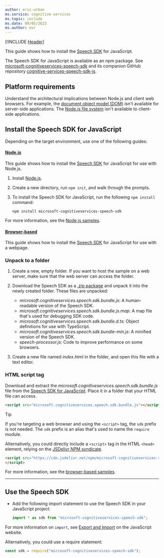 ```yaml
---
author: eric-urban
ms.service: cognitive-services
ms.topic: include
ms.date: 09/05/2023
ms.author: eur
---
```


[!INCLUDE [Header](../../common/javascript.md)]

This guide shows how to install the [Speech SDK](~/articles/ai-services/speech-service/speech-sdk.md) for JavaScript.

The Speech SDK for JavaScript is available as an npm package. See [microsoft-cognitiveservices-speech-sdk](https://www.npmjs.com/package/microsoft-cognitiveservices-speech-sdk) and its companion GitHub repository [cognitive-services-speech-sdk-js](https://github.com/Microsoft/cognitive-services-speech-sdk-js).

## Platform requirements

Understand the architectural implications between Node.js and client web browsers. For example, the [document object model (DOM)](https://en.wikipedia.org/wiki/Document_Object_Model) isn't available for server-side applications. The [Node.js file system](https://nodejs.org/api/fs.html) isn't available to client-side applications.

## Install the Speech SDK for JavaScript

Depending on the target environment, use one of the following guides:

#### [Node.js](#tab/nodejs)

This guide shows how to install the [Speech SDK](~/articles/ai-services/speech-service/speech-sdk.md) for JavaScript for use with Node.js.

1. Install [Node.js](https://nodejs.org/).
1. Create a new directory, run `npm init`, and walk through the prompts.
1. To install the Speech SDK for JavaScript, run the following `npm install` command:

    ```console
    npm install microsoft-cognitiveservices-speech-sdk
    ```

For more information, see the [Node.js samples](https://github.com/Azure-Samples/cognitive-services-speech-sdk/tree/master/quickstart/javascript/node).

#### [Browser-based](#tab/browser)

This guide shows how to install the [Speech SDK](~/articles/ai-services/speech-service/speech-sdk.md) for JavaScript for use with a webpage.

### Unpack to a folder

1. Create a new, empty folder. If you want to host the sample on a web server, make sure that the web server can access the folder.

1. Download the Speech SDK as a [.zip package](https://aka.ms/csspeech/jsbrowserpackage) and unpack it into the newly created folder. These files are unpacked:

   - *microsoft.cognitiveservices.speech.sdk.bundle.js*: A human-readable version of the Speech SDK.
   - *microsoft.cognitiveservices.speech.sdk.bundle.js.map*: A map file that's used for debugging SDK code.
   - *microsoft.cognitiveservices.speech.sdk.bundle.d.ts*: Object definitions for use with TypeScript.
   - *microsoft.cognitiveservices.speech.sdk.bundle-min.js*: A minified version of the Speech SDK.
   - *speech-processor.js*: Code to improve performance on some browsers.

1. Create a new file named *index.html* in the folder, and open this file with a text editor.

### HTML script tag

Download and extract the *microsoft.cognitiveservices.speech.sdk.bundle.js* file from the [Speech SDK for JavaScript](https://aka.ms/csspeech/jsbrowserpackage). Place it in a folder that your HTML file can access.

```html
<script src="microsoft.cognitiveservices.speech.sdk.bundle.js"></script>;
```

> [!TIP]
> If you're targeting a web browser and using the `<script>` tag, the `sdk` prefix is not needed. The `sdk` prefix is an alias that's used to name the `require` module.

Alternatively, you could directly include a `<script>` tag in the HTML `<head>` element, relying on the [JSDelivr NPM syndicate](https://www.jsdelivr.com/package/npm/microsoft-cognitiveservices-speech-sdk).

```html
<script src="https://cdn.jsdelivr.net/npm/microsoft-cognitiveservices-speech-sdk@latest/distrib/browser/microsoft.cognitiveservices.speech.sdk.bundle-min.js">
</script>
```

For more information, see the [browser-based samples](https://github.com/Azure-Samples/cognitive-services-speech-sdk/tree/master/quickstart/javascript/browser).

---

## Use the Speech SDK

- Add the following import statement to use the Speech SDK in your JavaScript project:

  ```javascript
  import * as sdk from "microsoft-cognitiveservices-speech-sdk";
  ```

For more information on `import`, see [Export and Import](https://javascript.info/import-export) on the JavaScript website.

Alternatively, you could use a require statement:

```javascript
const sdk = require("microsoft-cognitiveservices-speech-sdk");
```
